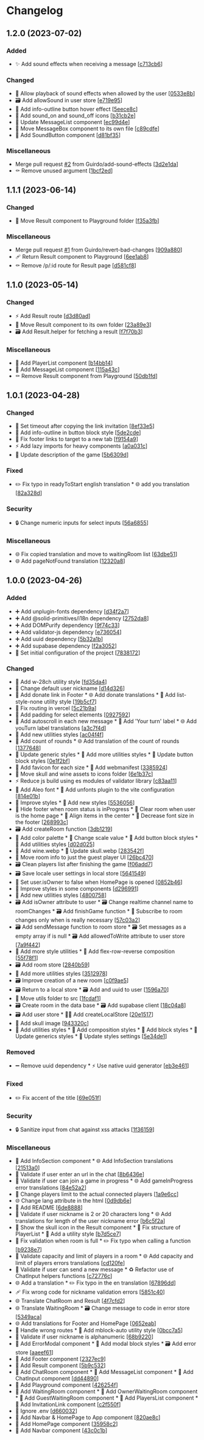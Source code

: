 # Changelog

<a name="1.2.0"></a>
## 1.2.0 (2023-07-02)

### Added

- ✨ Add sound effects when receiving a message [[c713cb6](https://github.com/Guirdo/cadaver-exquisito/commit/c713cb6cd408866e4988804ab3f23fe11aede00b)]

### Changed

- 🚸 Allow playback of sound effects when allowed by the user [[0533e8b](https://github.com/Guirdo/cadaver-exquisito/commit/0533e8b43bd718b643e553b288973467a488928f)]
- 🗃️ Add allowSound in user store [[e719e95](https://github.com/Guirdo/cadaver-exquisito/commit/e719e952bcf7b41974058d71b9aeab81d16a13df)]
- 💄 Add info-outline button hover effect [[5eece8c](https://github.com/Guirdo/cadaver-exquisito/commit/5eece8cdf3dfe7b10e7eafb4f84a156fbfde9c55)]
- 🍱 Add sound_on and sound_off icons [[b31cb2e](https://github.com/Guirdo/cadaver-exquisito/commit/b31cb2e24f57b6f14d300153543c07f2255a0aa3)]
- 🧩 Update MessageList component [[ec99d4e](https://github.com/Guirdo/cadaver-exquisito/commit/ec99d4ec740899a8e8c3184eb181e2ae9e68b4cd)]
- 🧩 Move MessageBox component to its own file [[c89cdfe](https://github.com/Guirdo/cadaver-exquisito/commit/c89cdfebafceb6d1de9a1676a7c14b95a9f5e9df)]
- 🧩 Add SoundButton component [[d81bf35](https://github.com/Guirdo/cadaver-exquisito/commit/d81bf355ba69d8acdc9fe552f0e704ae289dfbfd)]

### Miscellaneous

-  Merge pull request [#2](https://github.com/Guirdo/cadaver-exquisito/issues/2) from Guirdo/add-sound-effects [[3d2e1da](https://github.com/Guirdo/cadaver-exquisito/commit/3d2e1da06f6b34bfac5d18d1059787397b3d156a)]
- ⚰️ Remove unused argument [[1bcf2ed](https://github.com/Guirdo/cadaver-exquisito/commit/1bcf2edfb883533f09b20f72faf006812b548f95)]


<a name="1.1.1"></a>
## 1.1.1 (2023-06-14)

### Changed

- 🚚 Move Result component to Playground folder [[f35a3fb](https://github.com/Guirdo/cadaver-exquisito/commit/f35a3fbf2cd5de801326628a57e2fcd25d0447ef)]

### Miscellaneous

-  Merge pull request [#1](https://github.com/Guirdo/cadaver-exquisito/issues/1) from Guirdo/revert-bad-changes [[909a880](https://github.com/Guirdo/cadaver-exquisito/commit/909a88092a53e1fc8cb3dd1bed538337035da94f)]
- 🩹 Return Result component to Playground [[6ee1ab8](https://github.com/Guirdo/cadaver-exquisito/commit/6ee1ab871ce06dd8fd979162b7e757d658b22c03)]
- ⚰️ Remove /p/:id route for Result page [[d581cf8](https://github.com/Guirdo/cadaver-exquisito/commit/d581cf844ef0f56af58ad1fcf599d023c496073e)]


<a name="1.1.0"></a>
## 1.1.0 (2023-05-14)

### Changed

- ⚡ Add Result route [[d3d80ad](https://github.com/Guirdo/cadaver-exquisito/commit/d3d80ad4844d2550e9e52348976d26f88f1ecea9)]
- 🚚 Move Result component to its own folder [[23a89e3](https://github.com/Guirdo/cadaver-exquisito/commit/23a89e3a9123f50fe487993fea4aa35e58a1f58b)]
- 🗃️ Add Result.helper for fetching a result [[f7f70b3](https://github.com/Guirdo/cadaver-exquisito/commit/f7f70b37460818f708cc286053ca0e42cc909996)]

### Miscellaneous

- 🧩 Add PlayerList component [[b14bb14](https://github.com/Guirdo/cadaver-exquisito/commit/b14bb14faced13a4b85498d11c6e66527ea7175c)]
- 🧩 Add MessageList component [[115a43c](https://github.com/Guirdo/cadaver-exquisito/commit/115a43cc902e651e6a6dd26acf5aa0a9302916f1)]
- ⚰️ Remove Result component from Playground [[50db1fd](https://github.com/Guirdo/cadaver-exquisito/commit/50db1fd283b1b8b4fa9ff56eedeaca3c4dcc5cbd)]


<a name="1.0.1"></a>
## 1.0.1 (2023-04-28)

### Changed

- 🚸 Set timeout after copying the link invitation [[8ef33e5](https://github.com/Guirdo/cadaver-exquisito/commit/8ef33e561ebc259f85a13fa93e9ffc639fb02c09)]
- 💄 Add info-outline in button block style [[5de2cde](https://github.com/Guirdo/cadaver-exquisito/commit/5de2cdea79aaa0c583e8aefe6ba7be8ffde4f5cd)]
- 🚸 Fix footer links to target to a new tab [[f9154a9](https://github.com/Guirdo/cadaver-exquisito/commit/f9154a9cc01ed83d87cf3f535540e4fc0a0e7072)]
- ⚡ Add lazy imports for heavy components [[a0a031c](https://github.com/Guirdo/cadaver-exquisito/commit/a0a031c88156bae98f0d2b1699bb63386fa1f104)]
- 💬 Update description of the game [[5b6309d](https://github.com/Guirdo/cadaver-exquisito/commit/5b6309d387a66a3f47efac573046ae7126b369da)]

### Fixed

- ✏️ Fix typo in readyToStart english translation * 🌐 add you translation [[82a328d](https://github.com/Guirdo/cadaver-exquisito/commit/82a328d01ae639a92c27d7f7e0a718c96ef25c10)]

### Security

- 🔒 Change numeric inputs for select inputs [[56a6855](https://github.com/Guirdo/cadaver-exquisito/commit/56a6855b3898e29c6c99e55a36aae28bb601cdcb)]

### Miscellaneous

- 🌐 Fix copied translation and move to waitingRoom list [[63dbe51](https://github.com/Guirdo/cadaver-exquisito/commit/63dbe5186973c54e811df6030a25dd25db7a24e0)]
- 🌐 Add pageNotFound translation [[12320a8](https://github.com/Guirdo/cadaver-exquisito/commit/12320a8c43794c92711014a593d3c70227bb5300)]


<a name="1.0.0"></a>
## 1.0.0 (2023-04-26)

### Added

- ➕ Add unplugin-fonts dependency [[d34f2a7](https://github.com/Guirdo/cadaver-exquisito/commit/d34f2a75735ca0a92567c72d34806e027987ea94)]
- ➕ Add @solid-primitives/i18n dependency [[2752da8](https://github.com/Guirdo/cadaver-exquisito/commit/2752da8588efe910451ff8aca11ebbf6bd705ef6)]
- ➕ Add DOMPurify dependency [[9f74c33](https://github.com/Guirdo/cadaver-exquisito/commit/9f74c33cbc019ea15691b13d8de722755c65d9b5)]
- ➕ Add validator-js dependency [[e736054](https://github.com/Guirdo/cadaver-exquisito/commit/e7360549362f90440d14d9d6eb286f45399447cc)]
- ➕ Add uuid dependency [[5b32a1b](https://github.com/Guirdo/cadaver-exquisito/commit/5b32a1b9ddf9283932f7b5881146643a0559deae)]
- ➕ Add supabase dependency [[f2a3052](https://github.com/Guirdo/cadaver-exquisito/commit/f2a3052a4923801ef4ee8850ee9afdf8a41d0d79)]
- 🎉 Set initial configuration of the project [[7838172](https://github.com/Guirdo/cadaver-exquisito/commit/78381723a8220966ef9675985d07a9409e132507)]

### Changed

- 💄 Add w-28ch utility style [[fd35da4](https://github.com/Guirdo/cadaver-exquisito/commit/fd35da40713149f7caad8d7acc7bdfa7c38a424a)]
- 🚸 Change default user nickname [[d14d326](https://github.com/Guirdo/cadaver-exquisito/commit/d14d326a141ae0abff45ee0630f59ac60cac27d5)]
- 💬 Add donate link in Footer * 🌐 Add donate translations * 💄 Add list-style-none utility style [[19b5cf7](https://github.com/Guirdo/cadaver-exquisito/commit/19b5cf73d230b7f4b2b965543c4ae509f2830f2b)]
- 🔧 Fix routing in vercel [[5c21b9a](https://github.com/Guirdo/cadaver-exquisito/commit/5c21b9a173dafd00afc99073de92a98db7aeb0dd)]
- 💄 Add padding for select elements [[0927592](https://github.com/Guirdo/cadaver-exquisito/commit/0927592b456214e83c4b8c444b55bd05d873885c)]
- 🚸 Add autoscroll in each new message * 🚸 Add &#x27;Your turn&#x27; label * 🌐 Add youTurn label translations [[a3c7f4d](https://github.com/Guirdo/cadaver-exquisito/commit/a3c7f4df5f2b795d2935079a40cd71f1c40e304a)]
- 💄 Add new utilities styles [[ac04f4f](https://github.com/Guirdo/cadaver-exquisito/commit/ac04f4f8198a0fbe6a47322ac2da0b8f13ef250d)]
- 🚸 Add count of rounds * 🌐 Add translation of the count of rounds [[1377648](https://github.com/Guirdo/cadaver-exquisito/commit/1377648acbf7d5242dae995e9f0a3dc110ebc96c)]
- 💄 Update generic styles * 💄 Add more utilities styles * 💄 Update button block styles [[0e1f2bf](https://github.com/Guirdo/cadaver-exquisito/commit/0e1f2bfda3c7bdda27cc12d6bbee55b289e4deb4)]
- 🍱 Add favicon for each size * 🍱 Add webmanifest [[3385924](https://github.com/Guirdo/cadaver-exquisito/commit/33859249638a1bb02e71f02184f31607d5fc570a)]
- 🍱 Move skull and wine assets to icons folder [[6e1b37c](https://github.com/Guirdo/cadaver-exquisito/commit/6e1b37c528e4e4d2812c625342bf605d99350428)]
- ⚡ Reduce js build using es modules of validator library [[c83aa11](https://github.com/Guirdo/cadaver-exquisito/commit/c83aa1116b2fac7127b7c0f8c0e2954b4e8b1453)]
- 🍱 Add Aleo font * 🔧 Add unfonts plugin to the vite configuration [[814e01b](https://github.com/Guirdo/cadaver-exquisito/commit/814e01b2712935319cf5365c3f5aec925bc4da3d)]
- 💄 Improve styles * 💄 Add new styles [[5536056](https://github.com/Guirdo/cadaver-exquisito/commit/55360562bbd19a12f5dc1ff072db0f597441ea73)]
- 🚸 Hide footer when room status is inProgress * 🧐 Clear room when user is the home page * 💄 Align items in the center * 💄 Decrease font size in the footer [[268993c](https://github.com/Guirdo/cadaver-exquisito/commit/268993c1c9ad5c0cd8e0c9dfdc45f9a113c35667)]
- 🗃️ Add createRoom function [[3db1219](https://github.com/Guirdo/cadaver-exquisito/commit/3db12192690650c822cb7b2e86245ef220eaed11)]
- 💄 Add color palette * 💄 Change scale value * 💄 Add button block styles * 💄 Add utilities styles [[d02d025](https://github.com/Guirdo/cadaver-exquisito/commit/d02d025393d8601ef402a4de258c6e21aa8e7311)]
- 🍱 Add wine.webp * 🍱 Update skull.webp [[283542f](https://github.com/Guirdo/cadaver-exquisito/commit/283542f0c97b2866803b4149e060f41fe91c7cde)]
- 🚸 Move room info to just the guest player UI [[26bc470](https://github.com/Guirdo/cadaver-exquisito/commit/26bc47082af09223c04085ea6f35e14495d51c66)]
- 🗃️ Clean players list after finishing the game [[f06add7](https://github.com/Guirdo/cadaver-exquisito/commit/f06add7ba970d6724b28cee85810cc914c81fba9)]
- 🗃️ Save locale user settings in local store [[5641549](https://github.com/Guirdo/cadaver-exquisito/commit/564154962703db6dd669f2d53ef981ad75b5d2f1)]
- 🚸 Set user.isOwner to false when HomePage is opened [[0852b46](https://github.com/Guirdo/cadaver-exquisito/commit/0852b469ddc745d4942cbae3be80d929791ca941)]
- 💄 Improve styles in some components [[d296991](https://github.com/Guirdo/cadaver-exquisito/commit/d2969916eeeae919f7fd40df2f0f3f4008d7328d)]
- 💄 Add new utilities styles [[4800758](https://github.com/Guirdo/cadaver-exquisito/commit/4800758fa9ac8953073b634991b6cbf10ef829ee)]
- 🗃️ Add isOwner attribute to user * 🗃️ Change realtime channel name to roomChanges * 🗃️ Add finishGame function * 🧩  Subscribe to room changes only when is really necessary [[57c03a2](https://github.com/Guirdo/cadaver-exquisito/commit/57c03a2b0e67d510265c48a972877c988798b6c3)]
- 🗃️ Add sendMessage function to room store * 🗃️ Set messages as a empty array if is null * 🗃️ Add allowedToWrite attribute to user store [[7a9f442](https://github.com/Guirdo/cadaver-exquisito/commit/7a9f44216401d93670df43baf85352126ec44950)]
- 💄 Add more style utilities * 💄 Add flex-row-reverse composition [[55f78f1](https://github.com/Guirdo/cadaver-exquisito/commit/55f78f10d9cf91efc22ea1d4caeb34a957efd497)]
- 🗃️ Add room store [[2840b59](https://github.com/Guirdo/cadaver-exquisito/commit/2840b5962bfb50cfa86b01d211f382d3915b1e18)]
- 💄 Add more utilities styles [[3512978](https://github.com/Guirdo/cadaver-exquisito/commit/35129780bb1627314256f99061981a10b54b0306)]
- 🗃️ Improve creation of a new room [[c0f9ae5](https://github.com/Guirdo/cadaver-exquisito/commit/c0f9ae5f6abe51527c50e9c779b3d3bc50465f92)]
- 🗃️ Return to a local store * 🗃️ Add and uuid to user [[1596a70](https://github.com/Guirdo/cadaver-exquisito/commit/1596a70e3e56c9564b529c2102ef2de19c8e8d19)]
- 🚚 Move utils folder to src [[1fcdaf1](https://github.com/Guirdo/cadaver-exquisito/commit/1fcdaf1013d7a2c2c3221f6401daef0c147fbd32)]
- 🗃️ Create room in the data base * 🗃️ Add supabase client [[18c04a8](https://github.com/Guirdo/cadaver-exquisito/commit/18c04a86c31dc2effd9755ca1fe7a2845a3c9545)]
- 🗃️ Add user store * 🧑‍💻 Add createLocalStore [[20e1517](https://github.com/Guirdo/cadaver-exquisito/commit/20e1517557dd317a62304763b4dfeb3ff52ecfa4)]
- 🍱 Add skull image [[943320c](https://github.com/Guirdo/cadaver-exquisito/commit/943320c428331920dfe91790549e4683a5b0fbc9)]
- 💄 Add utilities styles * 💄 Add composition styles * 💄 Add block styles * 💄 Update generics styles * 💄 Update styles settings [[5e34de1](https://github.com/Guirdo/cadaver-exquisito/commit/5e34de105f384cbad688b551cf9ca59dc935deb6)]

### Removed

- ➖ Remove uuid dependency * ⚡ Use native uuid generator [[eb3e461](https://github.com/Guirdo/cadaver-exquisito/commit/eb3e461cdf48f7940a0e5c938187c25e91d60502)]

### Fixed

- ✏️ Fix accent of the title [[69e051f](https://github.com/Guirdo/cadaver-exquisito/commit/69e051f6cb5af5e52ea6ce834f0990e513121d15)]

### Security

- 🔒 Sanitize input from chat against xss attacks [[1f36159](https://github.com/Guirdo/cadaver-exquisito/commit/1f361594ccd9ccfcb9db25bb1f32714dd7c2507a)]

### Miscellaneous

- 🧩 Add InfoSection component * 🌐 Add InfoSection translations [[21513a0](https://github.com/Guirdo/cadaver-exquisito/commit/21513a0d10cce637fd3f595699391321c3b6ae21)]
- 🦺 Validate if user enter an url in the chat [[8b6436e](https://github.com/Guirdo/cadaver-exquisito/commit/8b6436e8e7e928263e3b5804d1fe894170b354c5)]
- 🦺 Validate if user can join a game in progress * 🌐 Add gameInProgress error translations [[84e52a2](https://github.com/Guirdo/cadaver-exquisito/commit/84e52a2139fe59f45acae534b1746be446a2a98e)]
- 👔 Change players limit to the actual connected players [[1a9e6cc](https://github.com/Guirdo/cadaver-exquisito/commit/1a9e6cc1803b00953bd8c12b8b66d3a8051be133)]
- 🌐 Change lang attribute in the html [[0d9db6e](https://github.com/Guirdo/cadaver-exquisito/commit/0d9db6e02115c685d372df4a781ba5947209c803)]
- 📝 Add README [[6de8888](https://github.com/Guirdo/cadaver-exquisito/commit/6de8888e7669a5f1aa31258e7e5281dd82110feb)]
- 🦺 Validate if user nickname is 2 or 20 characters long * 🌐 Add translations for length of the user nickname error [[b6c5f2a](https://github.com/Guirdo/cadaver-exquisito/commit/b6c5f2a66de9d7c84616a0bb07cf37658433855a)]
- 🧩 Show the skull icon in the Result component * 🎨 Fix structure of PlayerList * 💄 Add a utility style [[b7d5ce7](https://github.com/Guirdo/cadaver-exquisito/commit/b7d5ce7e2d696046f74733f87ebc468d2f089e55)]
- 🦺 Fix validation when room is full * ✏️ Fix typo when calling a function [[b9238e7](https://github.com/Guirdo/cadaver-exquisito/commit/b9238e73ba6856d5e6777a033ac7bcfdf7af4734)]
- 🦺 Validate capacity and limit of players in a room * 🌐 Add capacity and limit of players errors translations [[cd120fe](https://github.com/Guirdo/cadaver-exquisito/commit/cd120fe711e159f948f2aea7cf8ea6b841ac861a)]
- 🦺 Validate if user can send a new message * ♻️ Refactor use of ChatInput helpers functions [[c72776c](https://github.com/Guirdo/cadaver-exquisito/commit/c72776cd6f0ae6cdba88de60d5a1a05bebe40650)]
- 🌐 Add a translation * ✏️ Fix typo in the en translation [[67896dd](https://github.com/Guirdo/cadaver-exquisito/commit/67896dde294e3449cdeed49762ae063b5175aefc)]
- 🩹 Fix wrong code for nickname validation errors [[5851c40](https://github.com/Guirdo/cadaver-exquisito/commit/5851c40be9c2bd2d6b7d360b0fa0aa4162d8d850)]
- 🌐 Translate ChatRoom and Result [[4f7cfd2](https://github.com/Guirdo/cadaver-exquisito/commit/4f7cfd2ebb736d9fe316cbc30896068c028e25ec)]
- 🌐 Translate WaitingRoom * 🗃️ Change message to code in error store [[5349aca](https://github.com/Guirdo/cadaver-exquisito/commit/5349acabc3aca00cbd9a028626afe4e91344c37a)]
- 🌐 Add translations for Footer and HomePage [[0652eab](https://github.com/Guirdo/cadaver-exquisito/commit/0652eabbf21039dc1660d755b277622103d9f7e8)]
- 🥅 Handle wrong routes * 💄 Add mblock-auto utility style [[0bcc7a5](https://github.com/Guirdo/cadaver-exquisito/commit/0bcc7a5a3b0d8cdb88828740b7ab91c483cbb813)]
- 🥅 Validate if user nickname is alphanumeric [[68b9220](https://github.com/Guirdo/cadaver-exquisito/commit/68b9220e53f1d30aa881b950a0a90aca37459af2)]
- 🧩 Add ErrorModal component * 💄 Add modal block styles * 🗃️ Add error store [[aaeef61](https://github.com/Guirdo/cadaver-exquisito/commit/aaeef61f5d5d99f05f53f7ca1b073222fa992909)]
- 🧩 Add Footer component [[2327ec9](https://github.com/Guirdo/cadaver-exquisito/commit/2327ec9857a65e353bbf61f48321e86555bc9800)]
- 🧩 Add Result component [[5b9c532](https://github.com/Guirdo/cadaver-exquisito/commit/5b9c53279a018c21d3004fcaf4b3f25ab919f20a)]
- 🧩 Add ChatRoom component * 🧩 Add MessageList component * 🧩 Add ChatInput component [[dd44890](https://github.com/Guirdo/cadaver-exquisito/commit/dd4489085563502f74a79d81a794928df2fde496)]
- 🧩 Add Playground component [[426254f](https://github.com/Guirdo/cadaver-exquisito/commit/426254fed3d548115061963763ef047a0a43bcef)]
- 🧩 Add WaitingRoom component * 🧩 Add OwnerWaitingRoom component * 🧩 Add GuestWaitingRoom component * 🧩 Add PlayersList component * 🧩 Add InvitationLink component [[c2f550f](https://github.com/Guirdo/cadaver-exquisito/commit/c2f550f74b50b1a4cf3076021132dcd5e4bde3aa)]
- 🙈 Ignore .env [[d660032](https://github.com/Guirdo/cadaver-exquisito/commit/d6600323a1239376cadc132ace6538c580d03bd2)]
- 🧩 Add Navbar &amp; HomePage to App component [[820ae8c](https://github.com/Guirdo/cadaver-exquisito/commit/820ae8cfc39b1bb396d8350e7d2a803492ede94c)]
- 🧩 Add HomePage component [[35958c2](https://github.com/Guirdo/cadaver-exquisito/commit/35958c2752f1a18457c0b2aeac088cbbeab17ff9)]
- 🧩 Add Navbar component [[43c0c1b](https://github.com/Guirdo/cadaver-exquisito/commit/43c0c1b625606cc6ac1dddeb176e31f8229b6222)]


